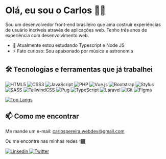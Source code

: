 # Olá, eu sou o Carlos 👋🏾

Sou um desenvolvedor front-end brasileiro que ama costruir experiências de usuário incríveis através de aplicações web. Tenho três anos de experiência com desenvolvimento web.

- 🌱 Atualmente estou estudando Typescript e Node JS
- ⚡ Fato curioso: Sou apaixonado por música e astronomia

## 🛠️ Tecnologias e ferramentas que já trabalhei
![HTML5](https://img.shields.io/badge/html5-%23323330.svg?style=for-the-badge&logo=html5&logoColor=white)
![CSS3](https://img.shields.io/badge/css3-%23323330.svg?style=for-the-badge&logo=css3&logoColor=white)
![JavaScript](https://img.shields.io/badge/javascript-%23323330.svg?style=for-the-badge&logo=javascript&logoColor=%23F7DF1E)
![PHP](https://img.shields.io/badge/php-%23323330.svg?style=for-the-badge&logo=php&logoColor=white)
![Vue.js](https://img.shields.io/badge/vuejs-%23323330.svg?style=for-the-badge&logo=vuedotjs&logoColor=%234FC08D)
![Bootstrap](https://img.shields.io/badge/bootstrap-%23323330.svg?style=for-the-badge&logo=bootstrap&logoColor=white)
![Stylus](https://img.shields.io/badge/stylus-%23323330.svg?style=for-the-badge&logo=stylus&logoColor=white)
![SASS](https://img.shields.io/badge/SASS-%23323330.svg?style=for-the-badge&logo=SASS&logoColor=white)
![TailwindCSS](https://img.shields.io/badge/tailwindcss-%23323330.svg?style=for-the-badge&logo=tailwind-css&logoColor=white)
![Pug](https://img.shields.io/badge/Pug-FFF?style=for-the-badge&logo=pug&logoColor=A86454)
![TypeScript](https://img.shields.io/badge/typescript-%23323330.svg?style=for-the-badge&logo=typescript&logoColor=white)
![Laravel](https://img.shields.io/badge/laravel-%23323330.svg?style=for-the-badge&logo=laravel&logoColor=white)
![Git](https://img.shields.io/badge/git-%23323330.svg?style=for-the-badge&logo=git&logoColor=white)
![Figma](https://img.shields.io/badge/figma-%23323330.svg?style=for-the-badge&logo=figma&logoColor=white)

[![Top Langs](https://github-readme-stats.vercel.app/api/top-langs/?username=sameoldcarlos&layout=compact)](https://github.com/anuraghazra/github-readme-stats)


## 📫 Como me encontrar

Me mande um e-mail: carlospereira.webdev@gmail.com

Ou me encontre nas minhas redes 👇🏾

  <a href="https://www.linkedin.com/in/carlos-alves-webdev/">
    <img src="https://img.shields.io/badge/linkedin-%230077B5.svg?style=for-the-badge&logo=linkedin&logoColor=white" title="Linkedin" alt="Linkedin"/>
  </a>
  <a href="https://www.twitter.com/sameoldcarlos/">
    <img src="https://img.shields.io/badge/twitter-52b5f7.svg?style=for-the-badge&logo=twitter&logoColor=white" title="Twitter" alt="Twitter"/>
  </a>
